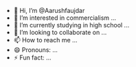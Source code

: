 - 👋 Hi, I’m @Aarushfaujdar
- 👀 I’m interested in commercialism ...
- 🌱 I’m currently studying in high school ...
- 💞️ I’m looking to collaborate on ...
- 📫 How to reach me ...
- 😄 Pronouns: ...
- ⚡ Fun fact: ...

<!---
Aarushfaujdar/Aarushfaujdar is a ✨ special ✨ repository because its `README.md` (this file) appears on your GitHub profile.
You can click the Preview link to take a look at your changes.
--->
